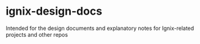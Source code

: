 # ignix-design-docs
 Intended for the design documents and explanatory notes for Ignix-related projects and other repos
